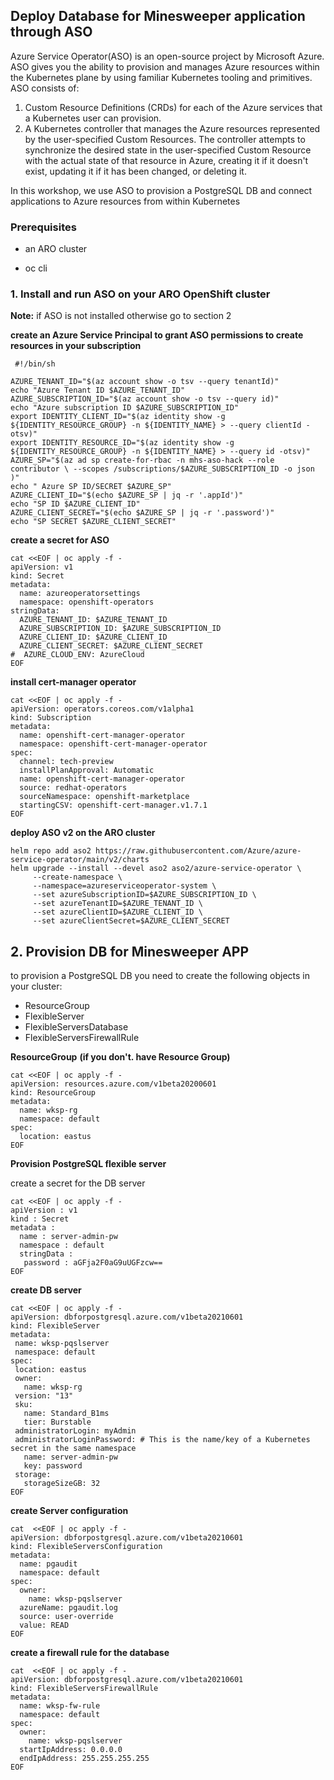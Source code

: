 ## Deploy Database for Minesweeper application through ASO
Azure Service Operator(ASO) is an open-source project by Microsoft Azure. ASO gives you the ability to provision and manages Azure resources within the Kubernetes plane by using familiar Kubernetes tooling and primitives. ASO consists of:
1. Custom Resource Definitions (CRDs) for each of the Azure services that a Kubernetes user can provision.
2. A Kubernetes controller that manages the Azure resources represented by the user-specified Custom Resources. The controller attempts to synchronize the desired state in the user-specified Custom Resource with the actual state of that resource in Azure, creating it if it doesn't exist, updating it if it has been changed, or deleting it.

In this workshop, we use ASO to provision a PostgreSQL DB and connect applications to Azure resources from within Kubernetes

### Prerequisites

* an ARO cluster

* oc cli

  
  

### 1. Install and run ASO on your ARO OpenShift cluster
**Note:** if ASO is not installed otherwise go to section 2

**create an Azure Service Principal to grant ASO permissions to create resources in your subscription**
```
 #!/bin/sh

AZURE_TENANT_ID="$(az account show -o tsv --query tenantId)"
echo "Azure Tenant ID $AZURE_TENANT_ID"
AZURE_SUBSCRIPTION_ID="$(az account show -o tsv --query id)"
echo "Azure subscription ID $AZURE_SUBSCRIPTION_ID"
export IDENTITY_CLIENT_ID="$(az identity show -g ${IDENTITY_RESOURCE_GROUP} -n ${IDENTITY_NAME} > --query clientId -otsv)"
export IDENTITY_RESOURCE_ID="$(az identity show -g ${IDENTITY_RESOURCE_GROUP} -n ${IDENTITY_NAME} > --query id -otsv)"
AZURE_SP="$(az ad sp create-for-rbac -n mhs-aso-hack --role contributor \ --scopes /subscriptions/$AZURE_SUBSCRIPTION_ID -o json )"
echo " Azure SP ID/SECRET $AZURE_SP"
AZURE_CLIENT_ID="$(echo $AZURE_SP | jq -r '.appId')"
echo "SP ID $AZURE_CLIENT_ID"
AZURE_CLIENT_SECRET="$(echo $AZURE_SP | jq -r '.password')"
echo "SP SECRET $AZURE_CLIENT_SECRET"
```

 **create a secret for ASO** 
```
cat <<EOF | oc apply -f - 
apiVersion: v1
kind: Secret
metadata:
  name: azureoperatorsettings
  namespace: openshift-operators
stringData:
  AZURE_TENANT_ID: $AZURE_TENANT_ID
  AZURE_SUBSCRIPTION_ID: $AZURE_SUBSCRIPTION_ID
  AZURE_CLIENT_ID: $AZURE_CLIENT_ID
  AZURE_CLIENT_SECRET: $AZURE_CLIENT_SECRET
#  AZURE_CLOUD_ENV: AzureCloud
EOF
```

**install cert-manager operator**

```
cat <<EOF | oc apply -f -
apiVersion: operators.coreos.com/v1alpha1
kind: Subscription
metadata:
  name: openshift-cert-manager-operator
  namespace: openshift-cert-manager-operator
spec:
  channel: tech-preview
  installPlanApproval: Automatic
  name: openshift-cert-manager-operator
  source: redhat-operators
  sourceNamespace: openshift-marketplace
  startingCSV: openshift-cert-manager.v1.7.1
EOF
```
**deploy ASO **v2 on **the **ARO**** cluster****
```
helm repo add aso2 https://raw.githubusercontent.com/Azure/azure-service-operator/main/v2/charts
helm upgrade --install --devel aso2 aso2/azure-service-operator \
     --create-namespace \
     --namespace=azureserviceoperator-system \
     --set azureSubscriptionID=$AZURE_SUBSCRIPTION_ID \
     --set azureTenantID=$AZURE_TENANT_ID \
     --set azureClientID=$AZURE_CLIENT_ID \
     --set azureClientSecret=$AZURE_CLIENT_SECRET
```

## 2. Provision DB for Minesweeper APP

to provision a PostgreSQL DB you need to create the following objects in your cluster:
 - ResourceGroup  
 - FlexibleServer  
 - FlexibleServersDatabase 
 - FlexibleServersFirewallRule

 **ResourceGroup**  **(if you don't. have Resource Group)**
```
cat <<EOF | oc apply -f -
apiVersion: resources.azure.com/v1beta20200601
kind: ResourceGroup
metadata:
  name: wksp-rg
  namespace: default
spec:
  location: eastus
EOF
```
 **Provision PostgreSQL flexible server**

create a secret for the DB server
```
cat <<EOF | oc apply -f -
apiVersion : v1
kind : Secret
metadata : 
  name : server-admin-pw
  namespace : default
  stringData : 
   password : aGFja2F0aG9uUGFzcw== 
EOF
```
      
 **create DB server**
      
 ```
 cat <<EOF | oc apply -f -
apiVersion: dbforpostgresql.azure.com/v1beta20210601
kind: FlexibleServer
metadata:
  name: wksp-pqslserver
  namespace: default
spec:
  location: eastus
  owner:
    name: wksp-rg
  version: "13"
  sku:
    name: Standard_B1ms
    tier: Burstable
  administratorLogin: myAdmin
  administratorLoginPassword: # This is the name/key of a Kubernetes secret in the same namespace
    name: server-admin-pw
    key: password
  storage:
    storageSizeGB: 32
EOF
 ```

 **create Server configuration**
```
cat  <<EOF | oc apply -f -
apiVersion: dbforpostgresql.azure.com/v1beta20210601
kind: FlexibleServersConfiguration
metadata:
  name: pgaudit
  namespace: default
spec:
  owner:
    name: wksp-pqslserver
  azureName: pgaudit.log
  source: user-override
  value: READ
EOF
```
 **create a firewall rule for the database**
```
cat  <<EOF | oc apply -f -
apiVersion: dbforpostgresql.azure.com/v1beta20210601
kind: FlexibleServersFirewallRule
metadata:
  name: wksp-fw-rule
  namespace: default
spec:
  owner:
    name: wksp-pqslserver
  startIpAddress: 0.0.0.0
  endIpAddress: 255.255.255.255
EOF
```

 
